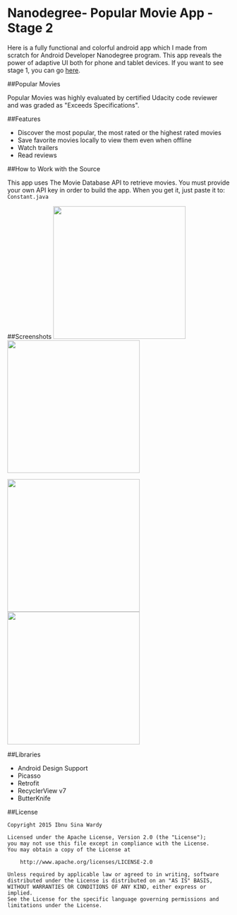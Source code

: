 # Nanodegree- Popular Movie App - Stage 2

Here is a fully functional and colorful android app which I made from scratch for Android Developer Nanodegree program. This app reveals the power of adaptive UI both for phone and tablet devices. If you want to see stage 1, you can go [here](https://github.com/iboen/nanodegree-movieapp-stage1).

##Popular Movies

Popular Movies was highly evaluated by certified Udacity code reviewer and was graded as "Exceeds Specifications".

##Features

- Discover the most popular, the most rated or the highest rated movies
- Save favorite movies locally to view them even when offline
- Watch trailers
- Read reviews

##How to Work with the Source

This app uses The Movie Database API to retrieve movies. You must provide your own API key in order to build the app. When you get it, just paste it to:  `Constant.java`

##Screenshots
<img src="https://cloud.githubusercontent.com/assets/3853478/13130269/6d04b0a6-d615-11e5-81e3-e2d1f5dcc1fe.png" width="300"> <img src="https://cloud.githubusercontent.com/assets/3853478/13130278/7c488aba-d615-11e5-8344-3864d0f5d5a7.png" width="300">

<img src="https://cloud.githubusercontent.com/assets/3853478/13130413/41add206-d616-11e5-8779-defdd0674e7c.png" width="300"> <img src="https://cloud.githubusercontent.com/assets/3853478/13130415/44d9ac8e-d616-11e5-8763-586f1330c3ba.png" width="300">

##Libraries

- Android Design Support
- Picasso
- Retrofit
- RecyclerView v7
- ButterKnife

##License
```
Copyright 2015 Ibnu Sina Wardy

Licensed under the Apache License, Version 2.0 (the "License");
you may not use this file except in compliance with the License.
You may obtain a copy of the License at

    http://www.apache.org/licenses/LICENSE-2.0

Unless required by applicable law or agreed to in writing, software
distributed under the License is distributed on an "AS IS" BASIS,
WITHOUT WARRANTIES OR CONDITIONS OF ANY KIND, either express or implied.
See the License for the specific language governing permissions and
limitations under the License.
```
